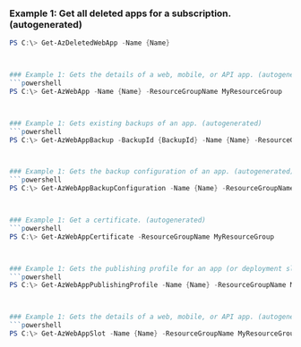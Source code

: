 
### Example 1: Get all deleted apps for a subscription. (autogenerated)
```powershell
PS C:\> Get-AzDeletedWebApp -Name {Name}



### Example 1: Gets the details of a web, mobile, or API app. (autogenerated)
```powershell
PS C:\> Get-AzWebApp -Name {Name} -ResourceGroupName MyResourceGroup



### Example 1: Gets existing backups of an app. (autogenerated)
```powershell
PS C:\> Get-AzWebAppBackup -BackupId {BackupId} -Name {Name} -ResourceGroupName MyResourceGroup



### Example 1: Gets the backup configuration of an app. (autogenerated)
```powershell
PS C:\> Get-AzWebAppBackupConfiguration -Name {Name} -ResourceGroupName MyResourceGroup



### Example 1: Get a certificate. (autogenerated)
```powershell
PS C:\> Get-AzWebAppCertificate -ResourceGroupName MyResourceGroup



### Example 1: Gets the publishing profile for an app (or deployment slot, if specified). (autogenerated)
```powershell
PS C:\> Get-AzWebAppPublishingProfile -Name {Name} -ResourceGroupName MyResourceGroup



### Example 1: Gets the details of a web, mobile, or API app. (autogenerated)
```powershell
PS C:\> Get-AzWebAppSlot -Name {Name} -ResourceGroupName MyResourceGroup -Slot {Slot}



